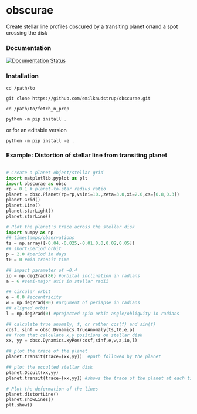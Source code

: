 # obscurae
Create stellar line profiles obscured by a transiting planet or/and a spot crossing the disk

### Documentation
[![Documentation Status](https://readthedocs.org/projects/obscurae/badge/?version=latest)](https://obscurae.readthedocs.io/en/latest/?badge=latest)

### Installation
`cd /path/to`

`git clone https://github.com/emilknudstrup/obscurae.git`

`cd /path/to/fetch_n_prep`

`python -m pip install .`

or for an editable version

`python -m pip install -e .`

### Example: Distortion of stellar line from transiting planet
```python

# Create a planet object/stellar grid
import matplotlib.pyplot as plt
import obscurae as obsc
rp = 0.1 # planet-to-star radius ratio
planet = obsc.Planet(rp=rp,vsini=10.,zeta=3.0,xi=2.0,cs=[0.8,0.3])
planet.Grid()
planet.Line()
planet.starLight()
planet.starLine()

# Plot the planet's trace across the stellar disk
import numpy as np
## timestamps/observations
ts = np.array([-0.04,-0.025,-0.01,0.0,0.02,0.05])
## short-period orbit 
p = 2.0 #period in days
t0 = 0 #mid-transit time

## impact parameter of ~0.4
io = np.deg2rad(86) #orbital inclination in radians
a = 6 #semi-major axis in stellar radii

## circular orbit
e = 0.0 #eccentricity
w = np.deg2rad(90) #argument of periapse in radians
## aligned orbit
l = np.deg2rad(0) #projected spin-orbit angle/obliquity in radians

## calculate true anomaly, f, or rather cos(f) and sin(f)
cosf, sinf = obsc.Dynamics.trueAnomaly(ts,t0,e,p)
## from that calculate x,y positions on stellar disk
xx, yy = obsc.Dynamics.xyPos(cosf,sinf,e,w,a,io,l)

## plot the trace of the planet
planet.transit(trace=(xx,yy))  #path followed by the planet

## plot the occulted stellar disk
planet.Occult(xx,yy)
planet.transit(trace=(xx,yy)) #shows the trace of the planet at each timestamp

# Plot the deformation of the lines
planet.distortLine()
planet.showLines()
plt.show()

```